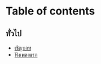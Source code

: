 # Table of contents

## ทั่วไป <a href="#th-general" id="th-general"></a>

* [เชิญบอท](README.md)
* [ฟังเพลงแรก](th-general/undefined-1.md)
